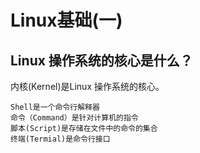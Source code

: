 # Linux基础(一)
## Linux 操作系统的核心是什么？
内核(Kernel)是Linux 操作系统的核心。

```text
Shell是一个命令行解释器
命令（Command）是针对计算机的指令
脚本(Script)是存储在文件中的命令的集合
终端(Termial)是命令行接口
```
